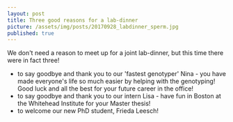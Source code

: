 ```yaml
---
layout: post
title: Three good reasons for a lab-dinner
picture: /assets/img/posts/20170928_labdinner_sperm.jpg
published: true
---
```

We don't need a reason to meet up for a joint lab-dinner, but this time there were in fact three!
- to say goodbye and thank you to our 'fastest genotyper' Nina - you have made everyone's life so much easier by helping with the genotyping! Good luck and all the best for your future career in the office!
- to say goodbye and thank you to our intern Lisa - have fun in Boston at the Whitehead Institute for your Master thesis!
- to welcome our new PhD student, Frieda Leesch!
